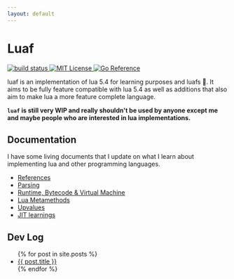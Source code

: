 ```yaml
---
layout: default
---
```


# Luaf

<p>
  <a href="https://github.com/tanema/luaf/actions">
    <img src="https://github.com/tanema/luaf/actions/workflows/go.yml/badge.svg?sanitize=true" alt="build status" />
  </a>
  <a href="https://opensource.org/licenses/MIT">
    <img src="https://img.shields.io/badge/License-MIT-blue.svg" alt="MIT License" />
  </a>
  <a href="https://pkg.go.dev/github.com/tanema/luaf">
    <img src="https://pkg.go.dev/badge/github.com/tanema/luaf.svg" alt="Go Reference">
  </a>
</p>

luaf is an implementation of lua 5.4 for learning purposes and luafs 🤠. It aims
to be fully feature compatible with lua 5.4 as well as additions that also aim
to make lua a more feature complete language.

**`luaf` is still very WIP and really shouldn't be used by anyone except me and
maybe people who are interested in lua implementations.**


## Documentation
I have some living documents that I update on what I learn about implementing lua
and other programming languages.

- [References](/references.md)
- [Parsing](/parser.md)
- [Runtime, Bytecode & Virtual Machine](/virtualmachine.md)
- [Lua Metamethods](/metamethods.md)
- [Upvalues](/upvalues.md)
- [JIT learnings](/jit.md)

## Dev Log

<ul>
  {% for post in site.posts %}
    <li>
      <a href="{{ post.url }}">{{ post.title }}</a>
    </li>
  {% endfor %}
</ul>
